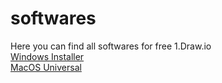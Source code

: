 # softwares
Here you can find all softwares for free
1.Draw.io <br>
<a href="https://github.com/jgraph/drawio-desktop/releases/download/v17.2.4/draw.io-17.2.4-windows-installer.exe">Windows Installer</a><br>
<a href="https://github.com/jgraph/drawio-desktop/releases/download/v17.2.4/draw.io-universal-17.2.4.dmg">MacOS Universal</a>
